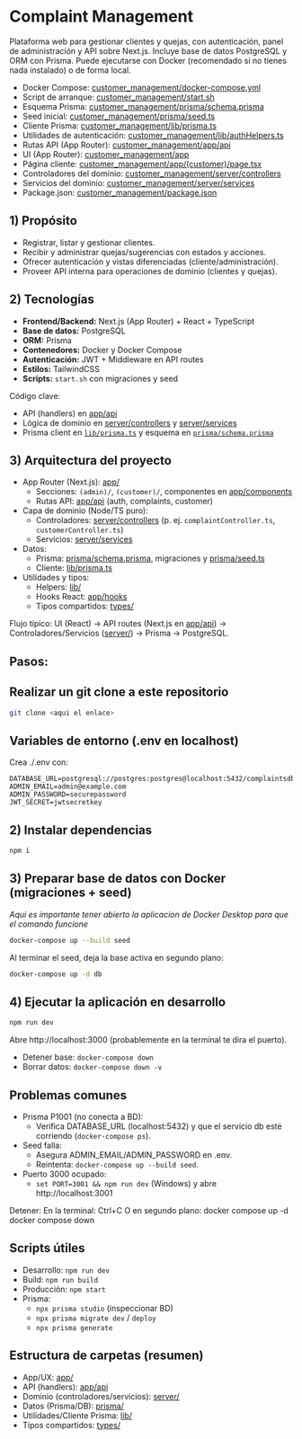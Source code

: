 # Complaint Management

Plataforma web para gestionar clientes y quejas, con autenticación, panel de administración y API sobre Next.js. Incluye base de datos PostgreSQL y ORM con Prisma. Puede ejecutarse con Docker (recomendado si no tienes nada instalado) o de forma local.

- Docker Compose: [customer_management/docker-compose.yml](customer_management/docker-compose.yml)
- Script de arranque: [customer_management/start.sh](customer_management/start.sh)
- Esquema Prisma: [customer_management/prisma/schema.prisma](customer_management/prisma/schema.prisma)
- Seed inicial: [customer_management/prisma/seed.ts](customer_management/prisma/seed.ts)
- Cliente Prisma: [customer_management/lib/prisma.ts](customer_management/lib/prisma.ts)
- Utilidades de autenticación: [customer_management/lib/authHelpers.ts](customer_management/lib/authHelpers.ts)
- Rutas API (App Router): [customer_management/app/api](customer_management/app/api)
- UI (App Router): [customer_management/app](customer_management/app)
- Página cliente: [customer_management/app/(customer)/page.tsx](customer_management/app/(customer)/page.tsx)
- Controladores del dominio: [customer_management/server/controllers](customer_management/server/controllers)
- Servicios del dominio: [customer_management/server/services](customer_management/server/services)
- Package.json: [customer_management/package.json](customer_management/package.json)

## 1) Propósito

- Registrar, listar y gestionar clientes.
- Recibir y administrar quejas/sugerencias con estados y acciones.
- Ofrecer autenticación y vistas diferenciadas (cliente/administración).
- Proveer API interna para operaciones de dominio (clientes y quejas).

## 2) Tecnologías

- **Frontend/Backend:** Next.js (App Router) + React + TypeScript  
- **Base de datos:** PostgreSQL  
- **ORM:** Prisma  
- **Contenedores:** Docker y Docker Compose  
- **Autenticación:** JWT + Middleware en API routes  
- **Estilos:** TailwindCSS  
- **Scripts:** `start.sh` con migraciones y seed

Código clave:
- API (handlers) en [app/api](customer_management/app/api)
- Lógica de dominio en [server/controllers](customer_management/server/controllers) y [server/services](customer_management/server/services)
- Prisma client en [`lib/prisma.ts`](customer_management/lib/prisma.ts) y esquema en [`prisma/schema.prisma`](customer_management/prisma/schema.prisma)

## 3) Arquitectura del proyecto

- App Router (Next.js): [app/](customer_management/app)
  - Secciones: `(admin)/`, `(customer)/`, componentes en [app/components](customer_management/app/components)
  - Rutas API: [app/api](customer_management/app/api) (auth, complaints, customer)
- Capa de dominio (Node/TS puro):
  - Controladores: [server/controllers](customer_management/server/controllers) (p. ej. `complaintController.ts`, `customerController.ts`)
  - Servicios: [server/services](customer_management/server/services)
- Datos:
  - Prisma: [prisma/schema.prisma](customer_management/prisma/schema.prisma), migraciones y [prisma/seed.ts](customer_management/prisma/seed.ts)
  - Cliente: [lib/prisma.ts](customer_management/lib/prisma.ts)
- Utilidades y tipos:
  - Helpers: [lib/](customer_management/lib)
  - Hooks React: [app/hooks](customer_management/app/hooks)
  - Tipos compartidos: [types/](customer_management/types)

Flujo típico:
UI (React) → API routes (Next.js en [app/api](customer_management/app/api)) → Controladores/Servicios ([server/](customer_management/server)) → Prisma → PostgreSQL.

## Pasos:
## Realizar un git clone a este repositorio
```bash
git clone <aqui el enlace>
```
## Variables de entorno (.env en localhost)

Crea ./.env con:
```env
DATABASE_URL=postgresql://postgres:postgres@localhost:5432/complaintsdb
ADMIN_EMAIL=admin@example.com
ADMIN_PASSWORD=securepassword
JWT_SECRET=jwtsecretkey
```

## 2) Instalar dependencias

```bash
npm i
```

## 3) Preparar base de datos con Docker (migraciones + seed)
*Aqui es importante tener abierto la aplicacion de Docker Desktop para que el comando funcione*

```bash
docker-compose up --build seed
```

Al terminar el seed, deja la base activa en segundo plano:

```bash
docker-compose up -d db
```

## 4) Ejecutar la aplicación en desarrollo

```bash
npm run dev
```
Abre http://localhost:3000 (probablemente en la terminal te dira el puerto).

- Detener base: `docker-compose down`
- Borrar datos: `docker-compose down -v`


## Problemas comunes

- Prisma P1001 (no conecta a BD):
  - Verifica DATABASE_URL (localhost:5432) y que el servicio db esté corriendo (`docker-compose ps`).
- Seed falla:
  - Asegura ADMIN_EMAIL/ADMIN_PASSWORD en .env.
  - Reintenta: `docker-compose up --build seed`.
- Puerto 3000 ocupado:
  - `set PORT=3001 && npm run dev` (Windows) y abre http://localhost:3001

Detener:
   En la terminal: Ctrl+C
   O en segundo plano:
   docker compose up -d
   docker compose down

## Scripts útiles

- Desarrollo: `npm run dev`
- Build: `npm run build`
- Producción: `npm start`
- Prisma:
  - `npx prisma studio` (inspeccionar BD)
  - `npx prisma migrate dev` / `deploy`
  - `npx prisma generate`


## Estructura de carpetas (resumen)

- App/UX: [app/](customer_management/app)
- API (handlers): [app/api](customer_management/app/api)
- Dominio (controladores/servicios): [server/](customer_management/server)
- Datos (Prisma/DB): [prisma/](customer_management/prisma)
- Utilidades/Cliente Prisma: [lib/](customer_management/lib)
- Tipos compartidos: [types/](customer_management/types)
